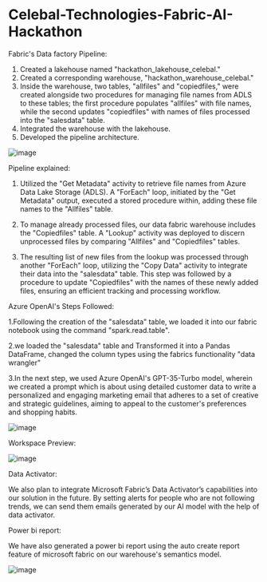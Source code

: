 # Celebal-Technologies-Fabric-AI-Hackathon


Fabric's Data factory Pipeline:

1. Created a lakehouse named "hackathon_lakehouse_celebal."
2. Created a corresponding warehouse, "hackathon_warehouse_celebal."
3. Inside the warehouse, two tables, "allfiles" and "copiedfiles," were created alongside two procedures for managing file names from ADLS to these tables; the first procedure populates "allfiles" with file names, while the second updates "copiedfiles" with names of files processed into the "salesdata" table.
4. Integrated the warehouse with the lakehouse.
5. Developed the pipeline architecture.


![image](https://github.com/Bulie07/Celebal-Technologies-Fabric-AI-Hackathon/assets/91520647/1480742f-7a91-4793-af39-800307c67001)


Pipeline explained:

1. Utilized the "Get Metadata" activity to retrieve file names from Azure Data Lake Storage (ADLS). A "ForEach" loop, initiated by the "Get Metadata" output, executed a stored procedure within, adding these file names to the "Allfiles" table.

2. To manage already processed files, our data fabric warehouse includes the "Copiedfiles" table. A "Lookup" activity was deployed to discern unprocessed files by comparing "Allfiles" and "Copiedfiles" tables.

3. The resulting list of new files from the lookup was processed through another "ForEach" loop, utilizing the "Copy Data" activity to integrate their data into the "salesdata" table. This step was followed by a procedure to update "Copiedfiles" with the names of these newly added files, ensuring an efficient tracking and processing workflow.

  

Azure OpenAI's Steps Followed: 

1.Following the creation of the "salesdata" table, we loaded it into our fabric notebook using the command "spark.read.table". 

2.we loaded the "salesdata" table and Transformed it into a Pandas DataFrame, changed the column types using the fabrics functionality "data wrangler"

3.In the next step, we used Azure OpenAI's GPT-35-Turbo model, wherein we created a prompt which is about using detailed customer data to write a personalized and engaging marketing email that adheres to a set of creative and strategic guidelines, aiming to appeal to the customer's preferences and shopping habits.

![image](https://github.com/Bulie07/Celebal-Technologies-Fabric-AI-Hackathon/assets/91520647/162b453c-e8f7-442d-9fa9-04e9b18fb81f)

Workspace Preview:

![image](https://github.com/Bulie07/Celebal-Technologies-Fabric-AI-Hackathon/assets/91520647/b32703fc-4243-406c-a410-9113a42743e1)


Data Activator:

We also plan to integrate Microsoft Fabric’s Data Activator’s capabilities into our solution in the future. By setting alerts for people who are not following trends, we can send them emails generated by our AI model with the help of data activator. 


Power bi report:

We have also generated a power bi report using the auto create report feature of microsoft fabric on our warehouse's semantics model.

![image](https://github.com/Bulie07/Celebal-Technologies-Fabric-AI-Hackathon/assets/91520647/121b675d-105c-4732-a94b-391aa9867e44)

